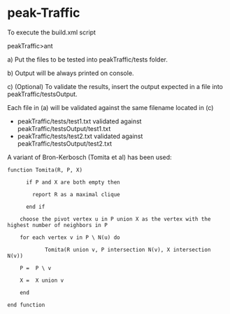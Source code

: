 ﻿peak-Traffic
============

To execute the build.xml script

peakTraffic>ant

  a) Put the files to be tested into peakTraffic/tests folder.

  b) Output will be always printed on console.

  c) (Optional) To validate the results, insert the output expected in a file into peakTraffic/testsOutput.

Each file in (a) will be validated against the same filename located in (c) 

- peakTraffic/tests/test1.txt validated against peakTraffic/testsOutput/test1.txt
- peakTraffic/tests/test2.txt validated against peakTraffic/testsOutput/test2.txt

A variant of Bron-Kerbosch (Tomita et al) has been used:

	function Tomita(R, P, X)

		  if P and X are both empty then

			report R as a maximal clique

		  end if    

		choose the pivot vertex u in P union X as the vertex with the highest number of neighbors in P

		for each vertex v in P \ N(u) do

				Tomita(R union v, P intersection N(v), X intersection N(v))

		P =  P \ v

		X =  X union v

		end 

	end function  